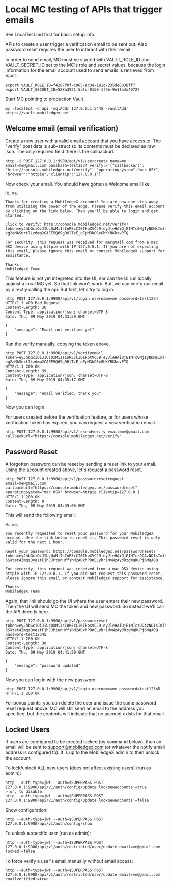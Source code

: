 # Local MC testing of APIs that trigger emails

See LocalTest.md first for basic setup info.

APIs to create a user trigger a verification email to be sent out. Also password reset requires the user to interact with their email.

In order to send email, MC must be started with VAULT_ROLE_ID and VAULT_SECRET_ID set to the MC's role and secret values, because the login information for the email account used to send emails is retrieved from Vault.

```
export VAULT_ROLE_ID=f4207f0f-c965-ac3e-181c-235de8838ff7
export VAULT_SECRET_ID=528a3921-5afc-0150-1f9b-9e1fa4a49727
```

Start MC pointing to production Vault.

```
mc -localSql -d api -sqlAddr 127.0.0.1:5445 -vaultAddr https://vault.mobiledgex.net
```

## Welcome email (email verification)

Create a new user with a valid email account that you have access to. The "verify" post data is sub-struct so its contents must be declared as raw json. The only required field there is the callbackurl.

```
http -j POST 127.0.0.1:9900/api/v1/usercreate name=me email=me@gmail.com passhash=test1234 verify:='{"callbackurl": "http://console.mobiledgex.net/verify", "operatingsystem":"mac OSX", "browser":"httpie","clientip":"127.0.0.1"}'
```

Now check your email. You should have gotten a Welcome email like:

```
Hi me,

Thanks for creating a MobiledgeX account! You are now one step away from utilizing the power of the edge. Please verify this email account by clicking on the link below. Then you'll be able to login and get started.

Click to verify: http://console.mobiledgex.net/verify?token=eyJhbGciOiJIUzUxMiIsInR5cCI6IkpXVCJ9.eyJleHAiOjE1NTc0NjIyNDMsImlhdCI6MTU1NzM3NTg0MywidXNlcm5hbWUiOiJqb24iLCJlbWFpbCI6Impvbi5tb2JpbGVkZ2V4QGdtYWlsLmNvbSIsImtpZCI6M30.A5mcwkWlfjBUZ3Tvn0EqD_f0a4iPf7U-eg2aMASnrt7Lzdmp2CAEE5Q69g9HlTzE_oEpM3kOSeGhKYRKksvPTQ

For security, this request was received for me@gmail.com from a mac OSX device using httpie with IP 127.0.0.1. If you are not expecting this email, please ignore this email or contact MobiledgeX support for assistance.

Thanks!
MobiledgeX Team
```

This feature is not yet integreted into the UI, nor can the UI run locally against a local MC yet. So that link won't work. But, we can verify our email by directly calling the api. But first, let's try to log in.

```
http POST 127.0.0.1:9900/api/v1/login username=me password=test1234
HTTP/1.1 400 Bad Request
Content-Length: 36
Content-Type: application/json; charset=UTF-8
Date: Thu, 09 May 2019 04:33:59 GMT

{
    "message": "Email not verified yet"
}
```

Run the verify manually, copying the token above.

```
http POST 127.0.0.1:9900/api/v1/verifyemail token=eyJhbGciOiJIUzUxMiIsInR5cCI6IkpXVCJ9.eyJleHAiOjE1NTc0NjIyNDMsImlhdCI6MTU1NzM3NTg0MywidXNlcm5hbWUiOiJqb24iLCJlbWFpbCI6Impvbi5tb2JpbGVkZ2V4QGdtYWlsLmNvbSIsImtpZCI6M30.A5mcwkWlfjBUZ3Tvn0EqD_f0a4iPf7U-eg2aMASnrt7Lzdmp2CAEE5Q69g9HlTzE_oEpM3kOSeGhKYRKksvPTQ
HTTP/1.1 200 OK
Content-Length: 39
Content-Type: application/json; charset=UTF-8
Date: Thu, 09 May 2019 04:35:17 GMT

{
    "message": "email verified, thank you"
}
```

Now you can login.

For users created before the verification feature, or for users whose verification token has expired, you can request a new verification email.

```
http POST 127.0.0.1:9900/api/v1/resendverify email=me@gmail.com callbackurl="https://console.mobiledgex.net/verify"
```

## Password Reset

A forgotten password can be reset by sending a reset link to your email. Using the account created above, let's request a password reset.

```
http POST 127.0.0.1:9900/api/v1/passwordresetrequest email=me@gmail.com callbackurl="https://console.mobiledgex.net/passwordreset" operatingsystem="mac OSX" browser=httpie clientip=127.0.0.1
HTTP/1.1 200 OK
Content-Length: 0
Date: Thu, 09 May 2019 04:39:06 GMT
```

This will send the following email:

```
Hi me,

You recently requested to reset your password for your MobiledgeX account. Use the link below to reset it. This password reset is only valid for the next 1 hour.

Reset your password: https://console.mobiledgex.net/passwordreset?token=eyJhbGciOiJIUzUxMiIsInR5cCI6IkpXVCJ9.eyJleHAiOjE1NTczODAzNDIsImlhdCI6MTU1NzM3Njc0MiwidXNlcm5hbWUiOiJqb24iLCJlbWFpbCI6Impvbi5tb2JpbGVkZ2V4QGdtYWlsLmNvbSIsImtpZCI6M30.SzY9EMRBwVnTnkY3jI-5SXtet4ZmqsDyqstFjhJJPtunHffshM2ADxhPDnELyhr1MvNzAydRzgWQRUPj6MqAOQ

For security, this request was received from a mac OSX device using httpie with IP 127.0.0.1. If you did not request this password reset, please ignore this email or contact MobiledgeX support for assistance.

Thanks!
MobiledgeX Team
```

Again, that link should go the UI where the user enters their new password. Then the UI will send MC the token and new password. So instead we'll call the API directly here.

```
http POST 127.0.0.1:9900/api/v1/passwordreset token=eyJhbGciOiJIUzUxMiIsInR5cCI6IkpXVCJ9.eyJleHAiOjE1NTczODAzNDIsImlhdCI6MTU1NzM3Njc0MiwidXNlcm5hbWUiOiJqb24iLCJlbWFpbCI6Impvbi5tb2JpbGVkZ2V4QGdtYWlsLmNvbSIsImtpZCI6M30.SzY9EMRBwVnTnkY3jI-5SXtet4ZmqsDyqstFjhJJPtunHffshM2ADxhPDnELyhr1MvNzAydRzgWQRUPj6MqAOQ password=test12345
HTTP/1.1 200 OK
Content-Length: 30
Content-Type: application/json; charset=UTF-8
Date: Thu, 09 May 2019 04:41:29 GMT

{
    "message": "password updated"
}
```

Now you can log in with the new password.

```
http POST 127.0.0.1:9900/api/v1/login username=me password=test12345
HTTP/1.1 200 OK
```

For bonus points, you can delete the user and issue the same password reset request above. MC will still send an email to the address you specified, but the contents will indicate that no account exists for that email.

## Locked Users

If users are configured to be created locked (by command below), then an email will be sent to support@mobiledgex.com (or whatever the notify email address is configured to). It is up to the MobiledgeX admin to then unlock the account.

To lock/unlock ALL new users (does not affect existing users) (run as admin):

```
http --auth-type=jwt --auth=$SUPERPASS POST 127.0.0.1:9900/api/v1/auth/config/update locknewaccounts:=true
> or, to disable:
http --auth-type=jwt --auth=$SUPERPASS POST 127.0.0.1:9900/api/v1/auth/config/update locknewaccounts:=false
```

Show configuration:

```
http --auth-type=jwt --auth=$SUPERPASS POST 127.0.0.1:9900/api/v1/auth/config/show
```

To unlock a specific user (run as admin):

```
http --auth-type=jwt --auth=$SUPERPASS POST 127.0.0.1:9900/api/v1/auth/restricted/user/update email=me@gmail.com locked:=false
```

To force verify a user's email manually without email access:

```
http --auth-type=jwt --auth=$SUPERPASS POST 127.0.0.1:9900/api/v1/auth/restricted/user/update email=me@gmail.com emailverified:=true
```
